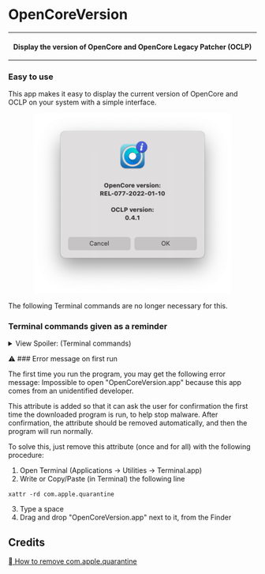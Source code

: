 # OpenCoreVersion

---

<h4 align="center">Display the version of OpenCore and OpenCore Legacy Patcher (OCLP)</h4>

---

### Easy to use

This app makes it easy to display the current version of OpenCore and OCLP on your system with a simple interface.


<p align="center"><img width="400" alt="OpenCoreVersion.app_GUI" src="https://github.com/alphascorp/OpenCoreVersion/blob/main/Screenshots/Main%20GUI.png"></p>

The following Terminal commands are no longer necessary for this.


### Terminal commands given as a reminder

<details> <summary> View Spoiler: (Terminal commands)  </summary>

  - For displaying OpenCore version:
```
nvram 4D1FDA02-38C7-4A6A-9CC6-4BCCA8B30102:opencore-version
```


  - For displaying OCLP version:
```
nvram 4D1FDA02-38C7-4A6A-9CC6-4BCCA8B30102:OCLP-Version
```

</details>


:warning: ### Error message on first run

The first time you run the program, you may get the following error message:
Impossible to open "OpenCoreVersion.app" because this app comes from an unidentified developer.


This attribute is added so that it can ask the user for confirmation the first time the downloaded program is run, to help stop malware. After confirmation, the attribute should be removed automatically, and then the program will run normally.

To solve this, just remove this attribute (once and for all) with the following procedure:
1. Open Terminal (Applications -> Utilities -> Terminal.app)
2. Write or Copy/Paste (in Terminal) the following line
```
xattr -rd com.apple.quarantine 
```
3. Type a space
4. Drag and drop "OpenCoreVersion.app" next to it, from the Finder


## Credits

[ How to remove com.apple.quarantine](https://discussions.apple.com/thread/3145071)

